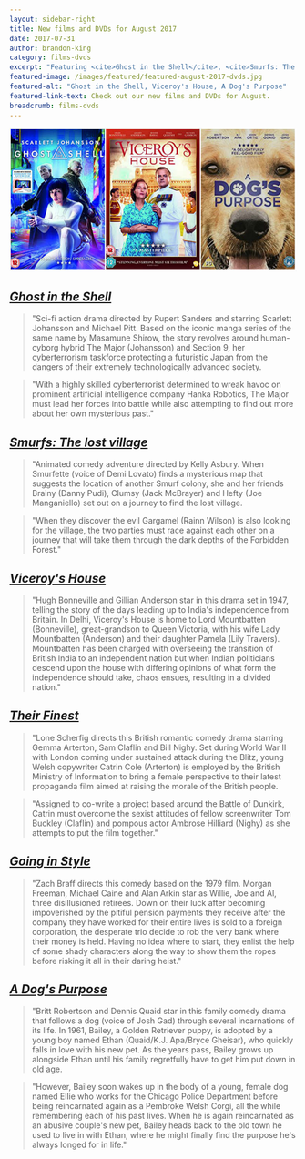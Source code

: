 ```yaml
---
layout: sidebar-right
title: New films and DVDs for August 2017
date: 2017-07-31
author: brandon-king
category: films-dvds
excerpt: "Featuring <cite>Ghost in the Shell</cite>, <cite>Smurfs: The lost village</cite>, <cite>Their Finest</cite> and more."
featured-image: /images/featured/featured-august-2017-dvds.jpg
featured-alt: "Ghost in the Shell, Viceroy's House, A Dog's Purpose"
featured-link-text: Check out our new films and DVDs for August.
breadcrumb: films-dvds
---
```


![Ghost in the Shell, Viceroy's House, A Dog's Purpose](/images/featured/featured-august-2017-dvds.jpg)

## [<cite>Ghost in the Shell</cite>](https://suffolk.spydus.co.uk/cgi-bin/spydus.exe/ENQ/OPAC/BIBENQ?BRN=2256611)

> "Sci-fi action drama directed by Rupert Sanders and starring Scarlett Johansson and Michael Pitt. Based on the iconic manga series of the same name by Masamune Shirow, the story revolves around human-cyborg hybrid The Major (Johansson) and Section 9, her cyberterrorism taskforce protecting a futuristic Japan from the dangers of their extremely technologically advanced society.

> "With a highly skilled cyberterrorist determined to wreak havoc on prominent artificial intelligence company Hanka Robotics, The Major must lead her forces into battle while also attempting to find out more about her own mysterious past."

## [<cite>Smurfs: The lost village</cite>](https://suffolk.spydus.co.uk/cgi-bin/spydus.exe/ENQ/OPAC/BIBENQ?BRN=2264395)

> "Animated comedy adventure directed by Kelly Asbury. When Smurfette (voice of Demi Lovato) finds a mysterious map that suggests the location of another Smurf colony, she and her friends Brainy (Danny Pudi), Clumsy (Jack McBrayer) and Hefty (Joe Manganiello) set out on a journey to find the lost village.

> "When they discover the evil Gargamel (Rainn Wilson) is also looking for the village, the two parties must race against each other on a journey that will take them through the dark depths of the Forbidden Forest."

## [<cite>Viceroy's House</cite>](https://suffolk.spydus.co.uk/cgi-bin/spydus.exe/ENQ/OPAC/BIBENQ?BRN=2264399)

> "Hugh Bonneville and Gillian Anderson star in this drama set in 1947, telling the story of the days leading up to India's independence from Britain. In Delhi, Viceroy's House is home to Lord Mountbatten (Bonneville), great-grandson to Queen Victoria, with his wife Lady Mountbatten (Anderson) and their daughter Pamela (Lily Travers). Mountbatten has been charged with overseeing the transition of British India to an independent nation but when Indian politicians descend upon the house with differing opinions of what form the independence should take, chaos ensues, resulting in a divided nation."

## [<cite>Their Finest</cite>](https://suffolk.spydus.co.uk/cgi-bin/spydus.exe/ENQ/OPAC/BIBENQ?BRN=2201811)

> "Lone Scherfig directs this British romantic comedy drama starring Gemma Arterton, Sam Claflin and Bill Nighy. Set during World War II with London coming under sustained attack during the Blitz, young Welsh copywriter Catrin Cole (Arterton) is employed by the British Ministry of Information to bring a female perspective to their latest propaganda film aimed at raising the morale of the British people.

> "Assigned to co-write a project based around the Battle of Dunkirk, Catrin must overcome the sexist attitudes of fellow screenwriter Tom Buckley (Claflin) and pompous actor Ambrose Hilliard (Nighy) as she attempts to put the film together."

## [<cite>Going in Style</cite>](https://suffolk.spydus.co.uk/cgi-bin/spydus.exe/ENQ/OPAC/BIBENQ?BRN=2244066)

> "Zach Braff directs this comedy based on the 1979 film. Morgan Freeman, Michael Caine and Alan Arkin star as Willie, Joe and Al, three disillusioned retirees. Down on their luck after becoming impoverished by the pitiful pension payments they receive after the company they have worked for their entire lives is sold to a foreign corporation, the desperate trio decide to rob the very bank where their money is held. Having no idea where to start, they enlist the help of some shady characters along the way to show them the ropes before risking it all in their daring heist."

## [<cite>A Dog's Purpose</cite>](https://suffolk.spydus.co.uk/cgi-bin/spydus.exe/ENQ/OPAC/BIBENQ?BRN=2190411)

> "Britt Robertson and Dennis Quaid star in this family comedy drama that follows a dog (voice of Josh Gad) through several incarnations of its life. In 1961, Bailey, a Golden Retriever puppy, is adopted by a young boy named Ethan (Quaid/K.J. Apa/Bryce Gheisar), who quickly falls in love with his new pet. As the years pass, Bailey grows up alongside Ethan until his family regretfully have to get him put down in old age.

> "However, Bailey soon wakes up in the body of a young, female dog named Ellie who works for the Chicago Police Department before being reincarnated again as a Pembroke Welsh Corgi, all the while remembering each of his past lives. When he is again reincarnated as an abusive couple's new pet, Bailey heads back to the old town he used to live in with Ethan, where he might finally find the purpose he's always longed for in life."
